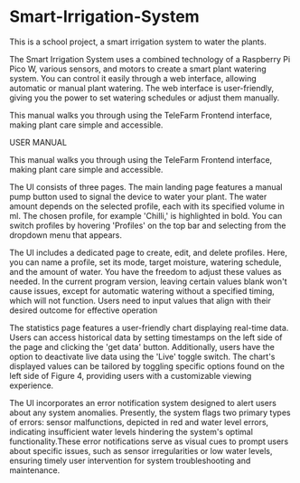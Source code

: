 # Smart-Irrigation-System
This is a school project, a smart irrigation system to water the plants.

The Smart Irrigation System uses a combined technology of a Raspberry Pi Pico W, various sensors, and motors to create a smart plant watering system. You can control it easily through a web interface, allowing automatic or manual plant watering. The web interface is user-friendly, giving you the power to set watering schedules or adjust them manually.


This manual walks you through using the TeleFarm Frontend interface, making plant care simple and accessible.

USER MANUAL

This manual walks you through using the TeleFarm Frontend interface, making plant care simple and accessible.

The UI consists of three pages. The main landing page features a manual pump button used to signal the device to water your plant. The water amount depends on the selected profile, each with its specified volume in ml. The chosen profile, for example 'Chilli,' is highlighted in bold. You can switch profiles by hovering 'Profiles' on the top bar and selecting from the dropdown menu that appears.

The UI includes a dedicated page to create, edit, and delete profiles. Here, you can name a profile, set its mode, target moisture, watering schedule, and the amount of water. You have the freedom to adjust these values as needed. In the current program version, leaving certain values blank won't cause issues, except for automatic watering without a specified timing, which will not function. Users need to input values that align with their desired outcome for effective operation

The statistics page features a user-friendly chart displaying real-time data. Users can access historical data by setting timestamps on the left side of the page and clicking the 'get data' button. Additionally, users have the option to deactivate live data using the 'Live' toggle switch. The chart's displayed values can be tailored by toggling specific options found on the left side of Figure 4, providing users with a customizable viewing experience.

The UI incorporates an error notification system designed to alert users about any system anomalies. Presently, the system flags two primary types of errors: sensor malfunctions, depicted in red and water level errors, indicating insufficient water levels hindering the system's optimal functionality.These error notifications serve as visual cues to prompt users about specific issues, such as sensor irregularities or low water levels, ensuring timely user intervention for system troubleshooting and maintenance.